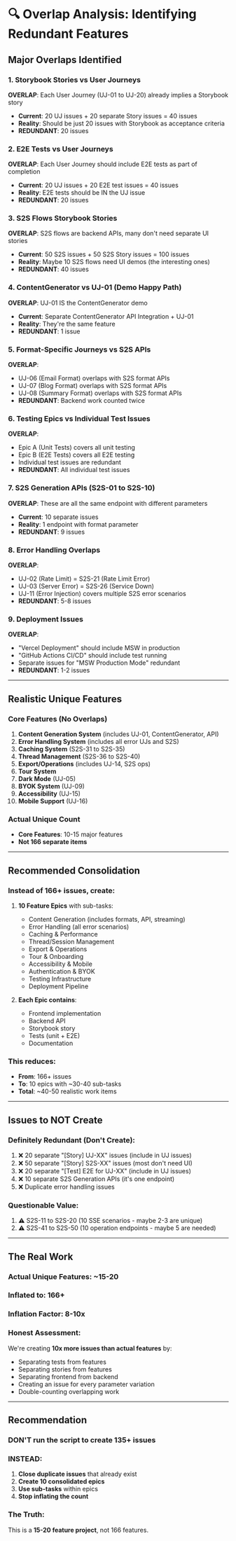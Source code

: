 # 🔍 Overlap Analysis: Identifying Redundant Features

## Major Overlaps Identified

### 1. Storybook Stories vs User Journeys
**OVERLAP**: Each User Journey (UJ-01 to UJ-20) already implies a Storybook story
- **Current**: 20 UJ issues + 20 separate Story issues = 40 issues
- **Reality**: Should be just 20 issues with Storybook as acceptance criteria
- **REDUNDANT**: 20 issues

### 2. E2E Tests vs User Journeys  
**OVERLAP**: Each User Journey should include E2E tests as part of completion
- **Current**: 20 UJ issues + 20 E2E test issues = 40 issues
- **Reality**: E2E tests should be IN the UJ issue
- **REDUNDANT**: 20 issues

### 3. S2S Flows Storybook Stories
**OVERLAP**: S2S flows are backend APIs, many don't need separate UI stories
- **Current**: 50 S2S issues + 50 S2S Story issues = 100 issues
- **Reality**: Maybe 10 S2S flows need UI demos (the interesting ones)
- **REDUNDANT**: 40 issues

### 4. ContentGenerator vs UJ-01 (Demo Happy Path)
**OVERLAP**: UJ-01 IS the ContentGenerator demo
- **Current**: Separate ContentGenerator API Integration + UJ-01
- **Reality**: They're the same feature
- **REDUNDANT**: 1 issue

### 5. Format-Specific Journeys vs S2S APIs
**OVERLAP**: 
- UJ-06 (Email Format) overlaps with S2S format APIs
- UJ-07 (Blog Format) overlaps with S2S format APIs  
- UJ-08 (Summary Format) overlaps with S2S format APIs
- **REDUNDANT**: Backend work counted twice

### 6. Testing Epics vs Individual Test Issues
**OVERLAP**:
- Epic A (Unit Tests) covers all unit testing
- Epic B (E2E Tests) covers all E2E testing
- Individual test issues are redundant
- **REDUNDANT**: All individual test issues

### 7. S2S Generation APIs (S2S-01 to S2S-10)
**OVERLAP**: These are all the same endpoint with different parameters
- **Current**: 10 separate issues
- **Reality**: 1 endpoint with format parameter
- **REDUNDANT**: 9 issues

### 8. Error Handling Overlaps
**OVERLAP**: 
- UJ-02 (Rate Limit) = S2S-21 (Rate Limit Error)
- UJ-03 (Server Error) = S2S-26 (Service Down)
- UJ-11 (Error Injection) covers multiple S2S error scenarios
- **REDUNDANT**: 5-8 issues

### 9. Deployment Issues
**OVERLAP**:
- "Vercel Deployment" should include MSW in production
- "GitHub Actions CI/CD" should include test running
- Separate issues for "MSW Production Mode" redundant
- **REDUNDANT**: 1-2 issues

---

## Realistic Unique Features

### Core Features (No Overlaps)
1. **Content Generation System** (includes UJ-01, ContentGenerator, API)
2. **Error Handling System** (includes all error UJs and S2S)
3. **Caching System** (S2S-31 to S2S-35)
4. **Thread Management** (S2S-36 to S2S-40)
5. **Export/Operations** (includes UJ-14, S2S ops)
6. **Tour System**
7. **Dark Mode** (UJ-05)
8. **BYOK System** (UJ-09)
9. **Accessibility** (UJ-15)
10. **Mobile Support** (UJ-16)

### Actual Unique Count
- **Core Features**: 10-15 major features
- **Not 166 separate items**

---

## Recommended Consolidation

### Instead of 166+ issues, create:

1. **10 Feature Epics** with sub-tasks:
   - Content Generation (includes formats, API, streaming)
   - Error Handling (all error scenarios)
   - Caching & Performance
   - Thread/Session Management
   - Export & Operations
   - Tour & Onboarding
   - Accessibility & Mobile
   - Authentication & BYOK
   - Testing Infrastructure
   - Deployment Pipeline

2. **Each Epic contains**:
   - Frontend implementation
   - Backend API
   - Storybook story
   - Tests (unit + E2E)
   - Documentation

### This reduces:
- **From**: 166+ issues
- **To**: 10 epics with ~30-40 sub-tasks
- **Total**: ~40-50 realistic work items

---

## Issues to NOT Create

### Definitely Redundant (Don't Create):
1. ❌ 20 separate "[Story] UJ-XX" issues (include in UJ issues)
2. ❌ 50 separate "[Story] S2S-XX" issues (most don't need UI)
3. ❌ 20 separate "[Test] E2E for UJ-XX" (include in UJ issues)
4. ❌ 10 separate S2S Generation APIs (it's one endpoint)
5. ❌ Duplicate error handling issues

### Questionable Value:
1. ⚠️ S2S-11 to S2S-20 (10 SSE scenarios - maybe 2-3 are unique)
2. ⚠️ S2S-41 to S2S-50 (10 operation endpoints - maybe 5 are needed)

---

## The Real Work

### Actual Unique Features: ~15-20
### Inflated to: 166+
### Inflation Factor: 8-10x

### Honest Assessment:
We're creating **10x more issues than actual features** by:
- Separating tests from features
- Separating stories from features
- Separating frontend from backend
- Creating an issue for every parameter variation
- Double-counting overlapping work

---

## Recommendation

### DON'T run the script to create 135+ issues

### INSTEAD:
1. **Close duplicate issues** that already exist
2. **Create 10 consolidated epics** 
3. **Use sub-tasks** within epics
4. **Stop inflating the count**

### The Truth:
This is a **15-20 feature project**, not 166 features.
